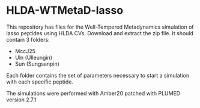 # HLDA-WTMetaD-lasso
This repository has files for the Well-Tempered Metadynamics simulation of lasso peptides using HLDA CVs.
Download and extract the zip file. It should contain 3 folders:

* MccJ25
* Uln (Ulleungin)
* Sun (Sungsanpin)

Each folder contains the set of parameters necessary to start a simulation with each specific peptide.

The simulations were performed with Amber20 patched with PLUMED version 2.7.1
